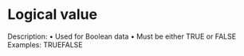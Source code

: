 # Logical value

Description: • Used for Boolean data
• Must be either TRUE or FALSE
Examples: TRUEFALSE